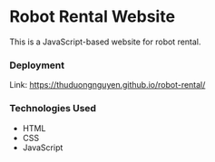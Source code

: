 # Robot Rental Website

This is a JavaScript-based website for robot rental.

### Deployment

Link: https://thuduongnguyen.github.io/robot-rental/

### Technologies Used

- HTML
- CSS
- JavaScript

